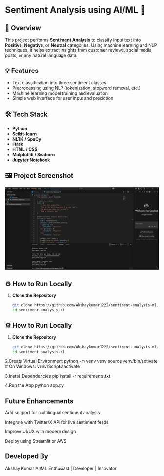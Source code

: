 # Sentiment Analysis using AI/ML 🧠

## 📌 Overview

This project performs **Sentiment Analysis** to classify input text into **Positive**, **Negative**, or **Neutral** categories. Using machine learning and NLP techniques, it helps extract insights from customer reviews, social media posts, or any natural language data.

## 💡 Features

- Text classification into three sentiment classes
- Preprocessing using NLP (tokenization, stopword removal, etc.)
- Machine learning model training and evaluation
- Simple web interface for user input and prediction

## 🛠️ Tech Stack

- **Python**
- **Scikit-learn**
- **NLTK / SpaCy**
- **Flask**
- **HTML / CSS**
- **Matplotlib / Seaborn**
- **Jupyter Notebook**

## 🖼️ Project Screenshot

![Sentiment Output](visuals/output_screenshot.png)



## ⚙️ How to Run Locally

1. **Clone the Repository**
   ```bash
   git clone https://github.com/Akshaykumar1222/sentiment-analysis-ml.git
   cd sentiment-analysis-ml


## ⚙️ How to Run Locally

1. **Clone the Repository**
   ```bash
   git clone https://github.com/Akshaykumar1222/sentiment-analysis-ml.git
   cd sentiment-analysis-ml
2.Create Virtual Environment
  python -m venv venv
  source venv/bin/activate  # On Windows: venv\Scripts\activate

3.Install Dependencies
  pip install -r requirements.txt
  
4.Run the App
  python app.py
  
## Future Enhancements
Add support for multilingual sentiment analysis

Integrate with Twitter/X API for live sentiment feeds

Improve UI/UX with modern design

Deploy using Streamlit or AWS

 
## Developed By
Akshay Kumar
AI/ML Enthusiast | Developer | Innovator

 



